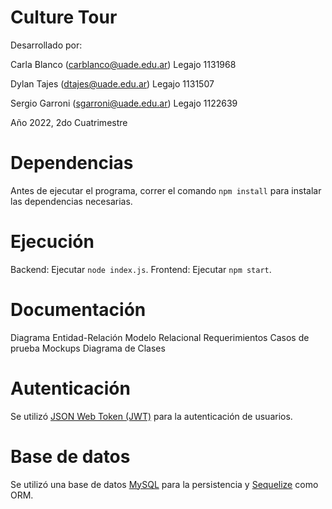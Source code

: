 # Culture Tour

Desarrollado por:

Carla Blanco (carblanco@uade.edu.ar)
Legajo 1131968

Dylan Tajes (dtajes@uade.edu.ar)
Legajo 1131507

Sergio Garroni (sgarroni@uade.edu.ar)
Legajo 1122639


Año 2022, 2do Cuatrimestre

# Dependencias
Antes de ejecutar el programa, correr el comando `npm install` para instalar las dependencias necesarias.

# Ejecución
Backend: Ejecutar `node index.js`.
Frontend: Ejecutar `npm start`.

# Documentación
Diagrama Entidad-Relación
Modelo Relacional
Requerimientos
Casos de prueba
Mockups
Diagrama de Clases

# Autenticación
Se utilizó [JSON Web Token (JWT)](https://jwt.io/introduction) para la autenticación de usuarios.

# Base de datos
Se utilizó una base de datos [MySQL](https://www.mysql.com/) para la persistencia y [Sequelize](https://sequelize.org/) como ORM. 
